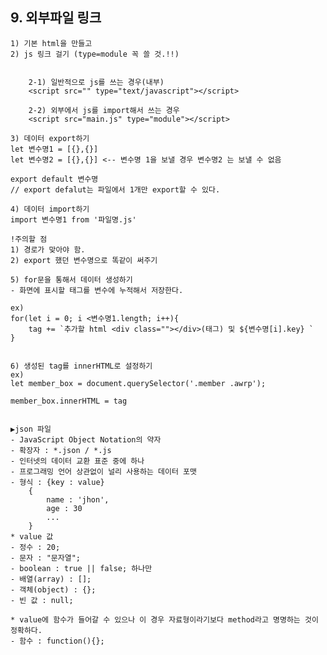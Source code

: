 ## 9. 외부파일 링크
 
    1) 기본 html을 만들고
    2) js 링크 걸기 (type=module 꼭 쓸 것.!!)


        2-1) 일반적으로 js를 쓰는 경우(내부)
        <script src="" type="text/javascript"></script>

        2-2) 외부에서 js를 import해서 쓰는 경우
        <script src="main.js" type="module"></script>

    3) 데이터 export하기
    let 변수명1 = [{},{}]
    let 변수명2 = [{},{}] <-- 변수명 1을 보낼 경우 변수명2 는 보낼 수 없음

    export default 변수명
    // export defalut는 파일에서 1개만 export할 수 있다.

    4) 데이터 import하기
    import 변수명1 from '파일명.js'
    
    !주의할 점
    1) 경로가 맞아야 함.
    2) export 했던 변수명으로 똑같이 써주기

    5) for문을 통해서 데이터 생성하기
    - 화면에 표시할 태그를 변수에 누적해서 저장한다.

    ex)
    for(let i = 0; i <변수명1.length; i++){
        tag += `추가할 html <div class=""></div>(태그) 및 ${변수명[i].key} `
    }


    6) 생성된 tag를 innerHTML로 설정하기
    ex)
    let member_box = document.querySelector('.member .awrp');

    member_box.innerHTML = tag


    ▶json 파일
    - JavaScript Object Notation의 약자
    - 확장자 : *.json / *.js
    - 인터넷의 데이터 교환 표준 중에 하나
    - 프로그래밍 언어 상관없이 널리 사용하는 데이터 포맷
    - 형식 : {key : value}
        {
            name : 'jhon',
            age : 30
            ...
        }
    * value 값
    - 정수 : 20;
    - 문자 : "문자열";
    - boolean : true || false; 하나만
    - 배열(array) : [];
    - 객체(object) : {};
    - 빈 값 : null;

    * value에 함수가 들어갈 수 있으나 이 경우 자료형이라기보다 method라고 명명하는 것이 정확하다.
    - 함수 : function(){};